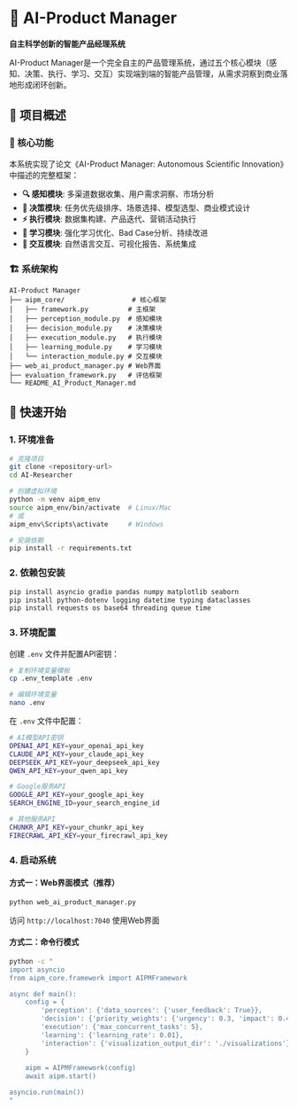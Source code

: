 # 🤖 AI-Product Manager

**自主科学创新的智能产品经理系统**

AI-Product Manager是一个完全自主的产品管理系统，通过五个核心模块（感知、决策、执行、学习、交互）实现端到端的智能产品管理，从需求洞察到商业落地形成闭环创新。

## 📖 项目概述

### 🎯 核心功能

本系统实现了论文《AI-Product Manager: Autonomous Scientific Innovation》中描述的完整框架：

- **🔍 感知模块**: 多渠道数据收集、用户需求洞察、市场分析
- **🎯 决策模块**: 任务优先级排序、场景选择、模型选型、商业模式设计  
- **⚡ 执行模块**: 数据集构建、产品迭代、营销活动执行
- **🧠 学习模块**: 强化学习优化、Bad Case分析、持续改进
- **💬 交互模块**: 自然语言交互、可视化报告、系统集成

### 🏗️ 系统架构

```
AI-Product Manager
├── aipm_core/                 # 核心框架
│   ├── framework.py          # 主框架
│   ├── perception_module.py  # 感知模块
│   ├── decision_module.py    # 决策模块
│   ├── execution_module.py   # 执行模块
│   ├── learning_module.py    # 学习模块
│   └── interaction_module.py # 交互模块
├── web_ai_product_manager.py # Web界面
├── evaluation_framework.py   # 评估框架
└── README_AI_Product_Manager.md
```

## 🚀 快速开始

### 1. 环境准备

```bash
# 克隆项目
git clone <repository-url>
cd AI-Researcher

# 创建虚拟环境
python -m venv aipm_env
source aipm_env/bin/activate  # Linux/Mac
# 或
aipm_env\Scripts\activate     # Windows

# 安装依赖
pip install -r requirements.txt
```

### 2. 依赖包安装

```bash
pip install asyncio gradio pandas numpy matplotlib seaborn
pip install python-dotenv logging datetime typing dataclasses
pip install requests os base64 threading queue time
```

### 3. 环境配置

创建 `.env` 文件并配置API密钥：

```bash
# 复制环境变量模板
cp .env_template .env

# 编辑环境变量
nano .env
```

在 `.env` 文件中配置：

```bash
# AI模型API密钥
OPENAI_API_KEY=your_openai_api_key
CLAUDE_API_KEY=your_claude_api_key
DEEPSEEK_API_KEY=your_deepseek_api_key
QWEN_API_KEY=your_qwen_api_key

# Google服务API
GOOGLE_API_KEY=your_google_api_key
SEARCH_ENGINE_ID=your_search_engine_id

# 其他服务API
CHUNKR_API_KEY=your_chunkr_api_key
FIRECRAWL_API_KEY=your_firecrawl_api_key
```

### 4. 启动系统

#### 方式一：Web界面模式（推荐）

```bash
python web_ai_product_manager.py
```

访问 `http://localhost:7040` 使用Web界面

#### 方式二：命令行模式

```bash
python -c "
import asyncio
from aipm_core.framework import AIPMFramework

async def main():
    config = {
        'perception': {'data_sources': {'user_feedback': True}},
        'decision': {'priority_weights': {'urgency': 0.3, 'impact': 0.4}},
        'execution': {'max_concurrent_tasks': 5},
        'learning': {'learning_rate': 0.01},
        'interaction': {'visualization_output_dir': './visualizations'}
    }
    
    aipm = AIPMFramework(config)
    await aipm.start()

asyncio.run(main())
"
```
